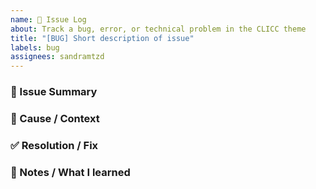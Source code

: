 ```yaml
---
name: 🐛 Issue Log
about: Track a bug, error, or technical problem in the CLICC theme
title: "[BUG] Short description of issue"
labels: bug
assignees: sandramtzd
---
```


### 🐛 Issue Summary
<!-- Describe the problem in simple terms -->

### 📍 Cause / Context
<!-- What were you doing when the issue occurred? Where? -->

### ✅ Resolution / Fix
<!-- How did you solve it? What steps worked? -->

### 🧠 Notes / What I learned
<!-- What did you learn? What will you do differently next time? -->